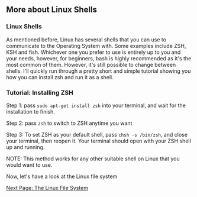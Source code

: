 ## More about Linux Shells

### Linux Shells

As mentioned before, Linux has several shells that you can use to communicate to the Operating System with. Some examples include ZSH, KSH and fish. Whichever one you prefer to use is entirely up to you and your needs, however, for beginners, bash is highly recommended as it's the most common of them. However, it's still possible to change between shells. I'll quickly run through a pretty short and simple tutorial showing you how you can install zsh and run it as a shell.

### Tutorial: Installing ZSH

Step 1: pass ```sudo apt-get install zsh``` into your terminal, and wait for the installation to finish.

Step 2: pass ```zsh``` to switch to ZSH anytime you want

Step 3: To set ZSH as your default shell, pass ```chsh -s /bin/zsh```, and close your terminal, then reopen it. Your terminal should open with your ZSH shell up and running.

NOTE: This method works for any other suitable shell on Linux that you would want to use.

Now, let's have a look at the Linux file system

[Next Page: The Linux File System](https://github.com/SiadA2/DevOps-Learning-Path/tree/main/Linux/Linux-File-System)